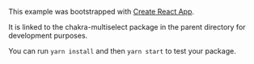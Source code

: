 This example was bootstrapped with [Create React App](https://github.com/facebook/create-react-app).

It is linked to the chakra-multiselect package in the parent directory for development purposes.

You can run `yarn install` and then `yarn start` to test your package.
